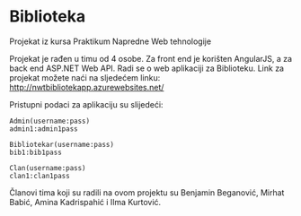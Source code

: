 # Biblioteka

Projekat iz kursa Praktikum Napredne Web tehnologije

Projekat je rađen u timu od 4 osobe. Za front end je korišten AngularJS, a za back end ASP.NET Web API. Radi se o web aplikaciji za Biblioteku.
Link za projekat možete naći na sljedećem linku: http://nwtbibliotekapp.azurewebsites.net/

Pristupni podaci za aplikaciju su slijedeći:
    
    Admin(username:pass)
    admin1:admin1pass

    Bibliotekar(username:pass)
    bib1:bib1pass

    Clan(username:pass)
    clan1:clan1pass
 
Članovi tima koji su radili na ovom projektu su Benjamin Beganović, Mirhat Babić, Amina Kadrispahić i Ilma Kurtović.


